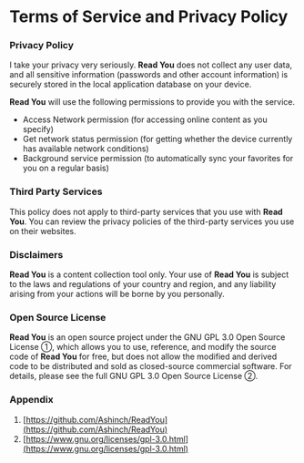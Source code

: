 # Terms of Service and Privacy Policy

### Privacy Policy

I take your privacy very seriously. **Read You** does not collect any user data, and all sensitive information (passwords and other account information) is securely stored in the local application database on your device.

**Read You** will use the following permissions to provide you with the service.

- Access Network permission (for accessing online content as you specify)
- Get network status permission (for getting whether the device currently has available network conditions)
- Background service permission (to automatically sync your favorites for you on a regular basis)

### Third Party Services

This policy does not apply to third-party services that you use with **Read You**. You can review the privacy policies of the third-party services you use on their websites.

### Disclaimers

**Read You** is a content collection tool only. Your use of **Read You** is subject to the laws and regulations of your country and region, and any liability arising from your actions will be borne by you personally.

### Open Source License

**Read You** is an open source project under the GNU GPL 3.0 Open Source License ①, which allows you to use, reference, and modify the source code of **Read You** for free, but does not allow the modified and derived code to be distributed and sold as closed-source commercial software. For details, please see the full GNU GPL 3.0 Open Source License ②.

### Appendix

1. [https://github.com/Ashinch/ReadYou](https://github.com/Ashinch/ReadYou)
2. [https://www.gnu.org/licenses/gpl-3.0.html](https://www.gnu.org/licenses/gpl-3.0.html)

